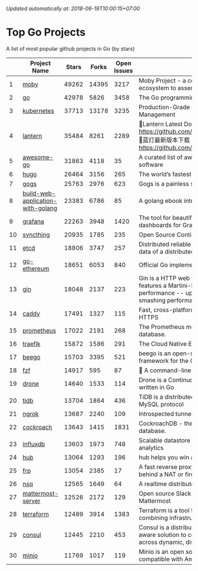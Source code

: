 *Updated automatically at: 2018-06-19T10:00:15+07:00* 
# Top Go Projects
A list of most popular github projects in Go (by stars)

|    | Project Name | Stars | Forks | Open Issues | Description |
| -- | ------------ | ----- | ----- | ----------- | ----------- |
| 1 | [moby](https://github.com/moby/moby) | 49262 | 14395 | 3217 | Moby Project - a collaborative project for the container ecosystem to assemble container-based systems |
| 2 | [go](https://github.com/golang/go) | 42978 | 5826 | 3458 | The Go programming language |
| 3 | [kubernetes](https://github.com/kubernetes/kubernetes) | 37713 | 13178 | 3235 | Production-Grade Container Scheduling and Management |
| 4 | [lantern](https://github.com/getlantern/lantern) | 35484 | 8261 | 2289 | 🔴Lantern Latest Download https://github.com/getlantern/lantern/releases/tag/latest 🔴蓝灯最新版本下载 https://github.com/getlantern/forum/issues/833 🔴  |
| 5 | [awesome-go](https://github.com/avelino/awesome-go) | 31863 | 4118 | 35 | A curated list of awesome Go frameworks, libraries and software |
| 6 | [hugo](https://github.com/gohugoio/hugo) | 26464 | 3156 | 265 | The world’s fastest framework for building websites. |
| 7 | [gogs](https://github.com/gogs/gogs) | 25763 | 2976 | 623 | Gogs is a painless self-hosted Git service. |
| 8 | [build-web-application-with-golang](https://github.com/astaxie/build-web-application-with-golang) | 23383 | 6786 | 85 | A golang ebook intro how to build a web with golang |
| 9 | [grafana](https://github.com/grafana/grafana) | 22263 | 3948 | 1420 | The tool for beautiful monitoring and metric analytics & dashboards for Graphite, InfluxDB & Prometheus & More |
| 10 | [syncthing](https://github.com/syncthing/syncthing) | 20935 | 1785 | 235 | Open Source Continuous File Synchronization |
| 11 | [etcd](https://github.com/coreos/etcd) | 18806 | 3747 | 257 | Distributed reliable key-value store for the most critical data of a distributed system |
| 12 | [go-ethereum](https://github.com/ethereum/go-ethereum) | 18651 | 6053 | 840 | Official Go implementation of the Ethereum protocol |
| 13 | [gin](https://github.com/gin-gonic/gin) | 18048 | 2137 | 223 | Gin is a HTTP web framework written in Go (Golang). It features a Martini-like API with much better performance -- up to 40 times faster. If you need smashing performance, get yourself some Gin. |
| 14 | [caddy](https://github.com/mholt/caddy) | 17491 | 1327 | 115 | Fast, cross-platform HTTP/2 web server with automatic HTTPS |
| 15 | [prometheus](https://github.com/prometheus/prometheus) | 17022 | 2191 | 268 | The Prometheus monitoring system and time series database. |
| 16 | [traefik](https://github.com/containous/traefik) | 15872 | 1586 | 291 | The Cloud Native Edge Router |
| 17 | [beego](https://github.com/astaxie/beego) | 15703 | 3395 | 521 | beego is an open-source, high-performance web framework for the Go programming language. |
| 18 | [fzf](https://github.com/junegunn/fzf) | 14917 | 595 | 87 | :cherry_blossom: A command-line fuzzy finder |
| 19 | [drone](https://github.com/drone/drone) | 14640 | 1533 | 114 | Drone is a Continuous Delivery platform built on Docker, written in Go |
| 20 | [tidb](https://github.com/pingcap/tidb) | 13704 | 1864 | 436 | TiDB is a distributed HTAP database compatible with the MySQL protocol  |
| 21 | [ngrok](https://github.com/inconshreveable/ngrok) | 13687 | 2240 | 109 | Introspected tunnels to localhost |
| 22 | [cockroach](https://github.com/cockroachdb/cockroach) | 13643 | 1415 | 1831 | CockroachDB - the open source, cloud-native SQL database. |
| 23 | [influxdb](https://github.com/influxdata/influxdb) | 13603 | 1973 | 748 | Scalable datastore for metrics, events, and real-time analytics |
| 24 | [hub](https://github.com/github/hub) | 13064 | 1293 | 196 | hub helps you win at git. |
| 25 | [frp](https://github.com/fatedier/frp) | 13054 | 2385 | 17 | A fast reverse proxy to help you expose a local server behind a NAT or firewall to the internet. |
| 26 | [nsq](https://github.com/nsqio/nsq) | 12565 | 1649 | 64 | A realtime distributed messaging platform |
| 27 | [mattermost-server](https://github.com/mattermost/mattermost-server) | 12526 | 2172 | 129 | Open source Slack-alternative in Golang and React - Mattermost |
| 28 | [terraform](https://github.com/hashicorp/terraform) | 12489 | 3914 | 1383 | Terraform is a tool for building, changing, and combining infrastructure safely and efficiently. |
| 29 | [consul](https://github.com/hashicorp/consul) | 12445 | 2210 | 453 | Consul is a distributed, highly available, and data center aware solution to connect and configure applications across dynamic, distributed infrastructure. |
| 30 | [minio](https://github.com/minio/minio) | 11769 | 1017 | 119 | Minio is an open source object storage server compatible with Amazon S3 APIs |
